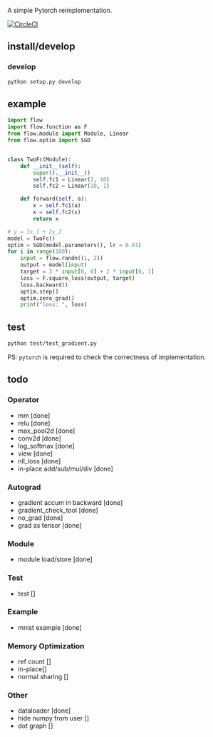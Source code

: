 A simple Pytorch reimplementation.

[![CircleCI](https://circleci.com/gh/Cjkkkk/Pyflow.svg?style=svg)](https://circleci.com/gh/Cjkkkk/Pyflow)

## install/develop
### develop
```bash
python setup.py develop
```
## example

```python
import flow
import flow.function as F
from flow.module import Module, Linear
from flow.optim import SGD


class TwoFc(Module):
    def __init__(self):
        super().__init__()
        self.fc1 = Linear(2, 10)
        self.fc2 = Linear(10, 1)

    def forward(self, a):
        x = self.fc1(a)
        x = self.fc2(x)
        return x

# y = 3x_1 + 2x_2
model = TwoFc()
optim = SGD(model.parameters(), lr = 0.01)
for i in range(100):
    input = flow.randn((1, 2))
    output = model(input)
    target = 3 * input[0, 0] + 2 * input[0, 1]
    loss = F.square_loss(output, target)
    loss.backward()
    optim.step()
    optim.zero_grad()
    print("loss: ", loss)
```
## test
```bash
python test/test_gradient.py
```

PS: `pytorch` is required to check the correctness of implementation.

## todo
### Operator
* mm [done]
* relu [done]
* max_pool2d [done]
* conv2d [done]
* log_softmax [done]
* view [done]
* nll_loss [done]
* in-place add/sub/mul/div [done]


### Autograd
* gradient accum in backward [done]
* gradient_check_tool [done]
* no_grad [done]
* grad as tensor [done]

### Module
* module load/store [done]

### Test
* test []

### Example
* mnist example [done]

### Memory Optimization
* ref count []
* in-place[]
* normal sharing []

### Other
* dataloader [done]
* hide numpy from user []
* dot graph []